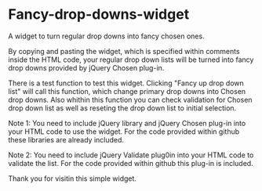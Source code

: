 Fancy-drop-downs-widget
=======================

A widget to turn regular drop downs into fancy chosen ones.

By copying and pasting the widget, which is specified within comments inside the HTML code, your regular drop down lists will be
turned into fancy drop downs provided by jQuery Chosen plug-in.

There is a test function to test this widget. Clicking "Fancy up drop down list" will call this function, which change primary
drop downs into Chosen drop downs. Also whithin this function you can check validation for Chosen drop down list as well as
reseting the drop down list to initial selection.

Note 1: You need to include jQuery library and jQuery Chosen plug-in into your HTML code to use the widget. For the code provided
within github these libraries are already included.

Note 2: You need to include jQuery Validate plug0in into your HTML code to validate the list. For the code provided within github
this plug-in is included.

Thank you for visitin this simple widget.

